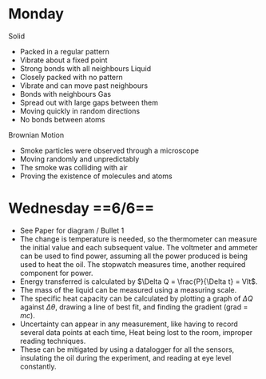 # Monday

Solid
-	Packed in a regular pattern
-	Vibrate about a fixed point
-	Strong bonds with all neighbours
Liquid
-	Closely packed with no pattern
-	Vibrate and can move past neighbours
-	Bonds with neighbours
Gas
-	Spread out with large gaps between them
-	Moving quickly in random directions
-	No bonds between atoms

Brownian Motion
-	Smoke particles were observed through a microscope
-	Moving randomly and unpredictably
-	The smoke was colliding with air
-	Proving the existence of molecules and atoms

# Wednesday ==6/6==

- See Paper for diagram / Bullet 1
- The change is temperature is needed, so the thermometer can measure the initial value and each subsequent value. The voltmeter and ammeter can be used to find power, assuming all the power produced is being used to heat the oil. The stopwatch measures time, another required component for power.
- Energy transferred is calculated by $\Delta Q = \frac{P}{\Delta t} = VIt$.
- The mass of the liquid can be measured using a measuring scale.
- The specific heat capacity can be calculated by plotting a graph of $\Delta Q$ against $\Delta \theta$, drawing a line of best fit, and finding the gradient (grad = $mc$). 
- Uncertainty can appear in any measurement, like having to record several data points at each time, Heat being lost to the room, improper reading techniques.
- These can be mitigated by using a datalogger for all the sensors, insulating the oil during the experiment, and reading at eye level constantly.

